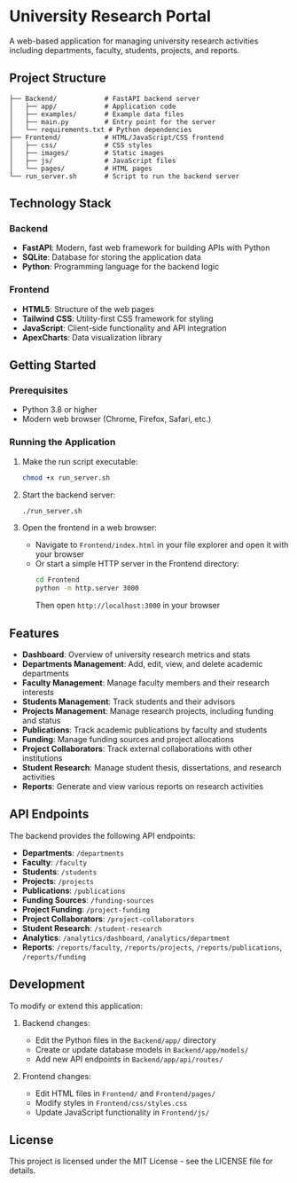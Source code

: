 # University Research Portal

A web-based application for managing university research activities including departments, faculty, students, projects, and reports.

## Project Structure

```
├── Backend/            # FastAPI backend server
│   ├── app/            # Application code
│   ├── examples/       # Example data files
│   ├── main.py         # Entry point for the server
│   └── requirements.txt # Python dependencies
├── Frontend/           # HTML/JavaScript/CSS frontend
│   ├── css/            # CSS styles
│   ├── images/         # Static images
│   ├── js/             # JavaScript files
│   └── pages/          # HTML pages
└── run_server.sh       # Script to run the backend server
```

## Technology Stack

### Backend
- **FastAPI**: Modern, fast web framework for building APIs with Python
- **SQLite**: Database for storing the application data
- **Python**: Programming language for the backend logic

### Frontend
- **HTML5**: Structure of the web pages
- **Tailwind CSS**: Utility-first CSS framework for styling
- **JavaScript**: Client-side functionality and API integration
- **ApexCharts**: Data visualization library

## Getting Started

### Prerequisites
- Python 3.8 or higher
- Modern web browser (Chrome, Firefox, Safari, etc.)

### Running the Application

1. Make the run script executable:
   ```bash
   chmod +x run_server.sh
   ```

2. Start the backend server:
   ```bash
   ./run_server.sh
   ```

3. Open the frontend in a web browser:
   - Navigate to `Frontend/index.html` in your file explorer and open it with your browser
   - Or start a simple HTTP server in the Frontend directory:
     ```bash
     cd Frontend
     python -m http.server 3000
     ```
     Then open `http://localhost:3000` in your browser

## Features

- **Dashboard**: Overview of university research metrics and stats
- **Departments Management**: Add, edit, view, and delete academic departments
- **Faculty Management**: Manage faculty members and their research interests
- **Students Management**: Track students and their advisors
- **Projects Management**: Manage research projects, including funding and status
- **Publications**: Track academic publications by faculty and students
- **Funding**: Manage funding sources and project allocations
- **Project Collaborators**: Track external collaborations with other institutions
- **Student Research**: Manage student thesis, dissertations, and research activities
- **Reports**: Generate and view various reports on research activities

## API Endpoints

The backend provides the following API endpoints:

- **Departments**: `/departments`
- **Faculty**: `/faculty`
- **Students**: `/students`
- **Projects**: `/projects`
- **Publications**: `/publications`
- **Funding Sources**: `/funding-sources`
- **Project Funding**: `/project-funding`
- **Project Collaborators**: `/project-collaborators`
- **Student Research**: `/student-research`
- **Analytics**: `/analytics/dashboard`, `/analytics/department`
- **Reports**: `/reports/faculty`, `/reports/projects`, `/reports/publications`, `/reports/funding`

## Development

To modify or extend this application:

1. Backend changes:
   - Edit the Python files in the `Backend/app/` directory
   - Create or update database models in `Backend/app/models/`
   - Add new API endpoints in `Backend/app/api/routes/`

2. Frontend changes:
   - Edit HTML files in `Frontend/` and `Frontend/pages/`
   - Modify styles in `Frontend/css/styles.css`
   - Update JavaScript functionality in `Frontend/js/`

## License

This project is licensed under the MIT License - see the LICENSE file for details.
